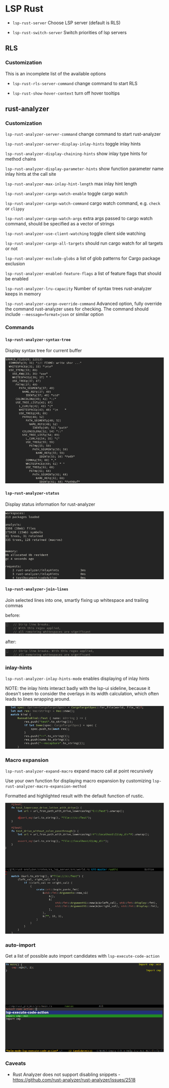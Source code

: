 LSP Rust
========

- `lsp-rust-server` Choose LSP server (default is RLS)

- `lsp-rust-switch-server` Switch priorities of lsp servers

## RLS

### Customization

This is an incomplete list of the available options

- `lsp-rust-rls-server-command` change command to start RLS

- `lsp-rust-show-hover-context` turn off hover tooltips

## rust-analyzer

### Customization

`lsp-rust-analyzer-server-command` change command to start rust-analyzer

`lsp-rust-analyzer-server-display-inlay-hints` toggle inlay hints

`lsp-rust-analyzer-display-chaining-hints` show inlay type hints for method chains

`lsp-rust-analyzer-display-parameter-hints` show function parameter name inlay hints at the call site

`lsp-rust-analyzer-max-inlay-hint-length` max inlay hint length

`lsp-rust-analyzer-cargo-watch-enable` toggle cargo watch

`lsp-rust-analyzer-cargo-watch-command` cargo watch command, e.g. `check` or `clippy`

`lsp-rust-analyzer-cargo-watch-args` extra args passed to cargo watch command, should be specified as a vector of strings

`lsp-rust-analyzer-use-client-watching` toggle client side watching

`lsp-rust-analyzer-cargo-all-targets` should run cargo watch for all targets or not

`lsp-rust-analyzer-exclude-globs` a list of glob patterns for Cargo package exclusion

`lsp-rust-analyzer-enabled-feature-flags` a list of feature flags that should be enabled

`lsp-rust-analyzer-lru-capacity` Number of syntax trees rust-analyzer keeps in memory

`lsp-rust-analyzer-cargo-override-command` Advanced option, fully override the command rust-analyzer uses for checking. The command should include `--message=format=json` or similar option

### Commands

#### `lsp-rust-analyzer-syntax-tree`

Display syntax tree for current buffer

![](examples/lsp-rust-analyzer-syntax-tree.png)

#### `lsp-rust-analyzer-status`

Display status information for rust-analyzer

![](examples/lsp-rust-analyzer-status.png)

#### `lsp-rust-analyzer-join-lines` 

Join selected lines into one, smartly fixing up whitespace and trailing commas

before:

![](examples/lsp-rust-join-lines-before.png)

after:

![](examples/lsp-rust-join-lines-after.png)

### inlay-hints

`lsp-rust-analyzer-inlay-hints-mode` enables displaying of inlay hints

NOTE: the inlay hints interact badly with the lsp-ui sideline, because it doesn't seem to consider the overlays in its width calculation, which often leads to lines wrapping around.

![](examples/lsp-rust-analyzer-inlay-hints.png)

### Macro expansion

`lsp-rust-analyzer-expand-macro` expand macro call at point recursively

Use your own function for displaying macro expansion by customizing `lsp-rust-analyzer-macro-expansion-method`

Formatted and highlighted result with the default function of rustic.

![](examples/lsp-rust-macro-expansion.png)

### auto-import

Get a list of possible auto import candidates with `lsp-execute-code-action`

![](examples/lsp-rust-analyzer-auto-import.png)

### Caveats 
- Rust Analyzer does not support disabling snippets - https://github.com/rust-analyzer/rust-analyzer/issues/2518
